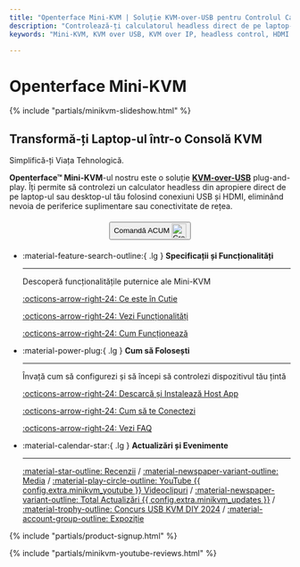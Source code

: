 ```yaml
---
title: "Openterface Mini-KVM | Soluție KVM-over-USB pentru Controlul Calculatoarelor Headless"
description: "Controlează-ți calculatorul headless direct de pe laptop-ul tău cu Openterface Mini-KVM. O soluție KVM-over-USB plug-and-play cu suport HDMI, fără rețea necesară. Perfect pentru dezvoltatori, profesioniști IT și stații de lucru remote."
keywords: "Mini-KVM, KVM over USB, KVM over IP, headless control, HDMI KVM, USB KVM, KVM switch, KVM console, usb crash cart adapter, JetKVM, NanoKVM, KiwiKVM, PiKVM, plug and play KVM, VNC, computer peripherals"

---
```


# **Openterface Mini-KVM**

{% include "partials/minikvm-slideshow.html" %}

<div class="slogan-highlight">
  <h2 class="slogan-text">Transformă-ți Laptop-ul într-o Consolă KVM</h2>
  <div class="slogan-subtitle">Simplifică-ți Viața Tehnologică.</div>
</div>

**Openterface™ Mini-KVM**-ul nostru este o soluție [**KVM-over-USB**](/faq/kvm-over-usb/) plug-and-play. Îți permite să controlezi un calculator headless din apropiere direct de pe laptop-ul sau desktop-ul tău folosind conexiuni USB și HDMI, eliminând nevoia de periferice suplimentare sau conectivitate de rețea.

<div style="text-align: center; margin: 20px 0;">
<button class="md-button" onclick="window.location.href='{{ config.extra.minikvm_purchase_link }}'"> Comandă ACUM <img src="https://assets.openterface.com/images/trademark/crowd-supply.svg" alt="Crowd Supply" style="vertical-align: middle; height: 26px;"></button>
</div>

<div class="grid cards" markdown>

-   :material-feature-search-outline:{ .lg } __Specificații și Funcționalități__

    ---

    Descoperă funcționalitățile puternice ale Mini-KVM

    [:octicons-arrow-right-24: Ce este în Cutie](/product/minikvm/whats-in-the-box/)

    [:octicons-arrow-right-24: Vezi Funcționalități](/product/minikvm/features)

    [:octicons-arrow-right-24: Cum Funcționează](/faq/kvm-over-usb/)


-   :material-power-plug:{ .lg } __Cum să Folosești__

    ---

    Învață cum să configurezi și să începi să controlezi dispozitivul tău țintă

    [:octicons-arrow-right-24: Descarcă și Instalează Host App](/app)

    [:octicons-arrow-right-24: Cum să te Conectezi](/product/minikvm/how-to-connect)

    [:octicons-arrow-right-24: Vezi FAQ](/faq)

</div>


<div class="grid cards" markdown>

-   :material-calendar-star:{ .lg } __Actualizări și Evenimente__

    ---

    [:material-star-outline: Recenzii](/product/minikvm/reviews/testimonials) / [:material-newspaper-variant-outline: Media](/product/minikvm/reviews/media) / [:material-play-circle-outline: YouTube {{ config.extra.minikvm_youtube }} Videoclipuri](/product/minikvm/reviews/youtube) / [:material-newspaper-variant-outline: Total Actualizări {{ config.extra.minikvm_updates }}](/product/minikvm/updates) / [:material-trophy-outline: Concurs USB KVM DIY 2024](/product/minikvm/updates) / [:material-account-group-outline: Expoziție](/product/minikvm/updates)

</div>

{% include "partials/product-signup.html" %}

{% include "partials/minikvm-youtube-reviews.html" %}